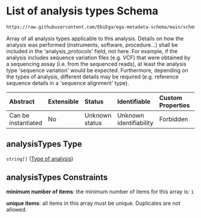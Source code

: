 # List of analysis types Schema

```txt
https://raw.githubusercontent.com/EbiEga/ega-metadata-schema/main/schemas/EGA.analysis.json#/properties/analysisTypeSpecifications/properties/analysisTypes
```

Array of all analysis types applicable to this analysis. Details on how the analysis was performed (instruments, software, procedure...) shall be included in the 'analysis\_protocols' field, not here. For example, if the analysis includes sequence variation files (e.g. VCF) that were obtained by a sequencing assay (i.e. from the sequenced reads), at least the analysis type 'sequence variation' would be expected. Furthermore, depending on the types of analysis, different details may be required (e.g. reference sequence details in a 'sequence alignment' type).

| Abstract            | Extensible | Status         | Identifiable            | Custom Properties | Additional Properties | Access Restrictions | Defined In                                                                       |
| :------------------ | :--------- | :------------- | :---------------------- | :---------------- | :-------------------- | :------------------ | :------------------------------------------------------------------------------- |
| Can be instantiated | No         | Unknown status | Unknown identifiability | Forbidden         | Forbidden             | none                | [EGA.analysis.json\*](../../../schemas/EGA.analysis.json "open original schema") |

## analysisTypes Type

`string[]` ([Type of analysis](ega-10-properties-analysis-type-specifications-properties-list-of-analysis-types-type-of-analysis.md))

## analysisTypes Constraints

**minimum number of items**: the minimum number of items for this array is: `1`

**unique items**: all items in this array must be unique. Duplicates are not allowed.
